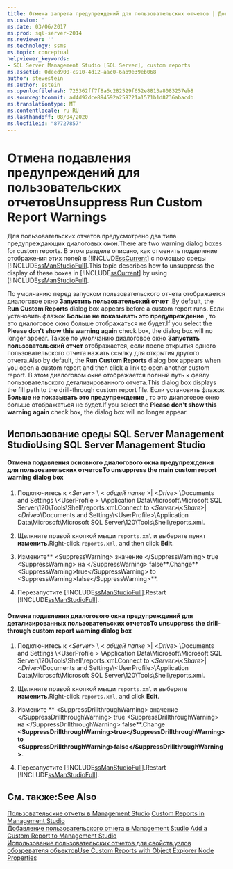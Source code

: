 ```yaml
---
title: Отмена запрета предупреждений для пользовательских отчетов | Документация Майкрософт
ms.custom: ''
ms.date: 03/06/2017
ms.prod: sql-server-2014
ms.reviewer: ''
ms.technology: ssms
ms.topic: conceptual
helpviewer_keywords:
- SQL Server Management Studio [SQL Server], custom reports
ms.assetid: 0deed900-c910-4d12-aac0-6ab9e39eb068
author: stevestein
ms.author: sstein
ms.openlocfilehash: 725362ff7f8a6c282529f652e8813a8083257eb8
ms.sourcegitcommit: ad4d92dce894592a259721a1571b1d8736abacdb
ms.translationtype: MT
ms.contentlocale: ru-RU
ms.lasthandoff: 08/04/2020
ms.locfileid: "87727857"
---
```

# <a name="unsuppress-run-custom-report-warnings"></a><span data-ttu-id="638f0-102">Отмена подавления предупреждений для пользовательских отчетов</span><span class="sxs-lookup"><span data-stu-id="638f0-102">Unsuppress Run Custom Report Warnings</span></span>
  <span data-ttu-id="638f0-103">Для пользовательских отчетов предусмотрено два типа предупреждающих диалоговых окон.</span><span class="sxs-lookup"><span data-stu-id="638f0-103">There are two warning dialog boxes for custom reports.</span></span> <span data-ttu-id="638f0-104">В этом разделе описано, как отменить подавление отображения этих полей в [!INCLUDE[ssCurrent](../../includes/sscurrent-md.md)] с помощью среды [!INCLUDE[ssManStudioFull](../../includes/ssmanstudiofull-md.md)].</span><span class="sxs-lookup"><span data-stu-id="638f0-104">This topic describes how to unsuppress the display of these boxes in [!INCLUDE[ssCurrent](../../includes/sscurrent-md.md)] by using [!INCLUDE[ssManStudioFull](../../includes/ssmanstudiofull-md.md)].</span></span>  
  
 <span data-ttu-id="638f0-105">По умолчанию перед запуском пользовательского отчета отображается диалоговое окно **Запустить пользовательский отчет** .</span><span class="sxs-lookup"><span data-stu-id="638f0-105">By default, the **Run Custom Reports** dialog box appears before a custom report runs.</span></span> <span data-ttu-id="638f0-106">Если установить флажок **Больше не показывать это предупреждение** , то это диалоговое окно больше отображаться не будет.</span><span class="sxs-lookup"><span data-stu-id="638f0-106">If you select the **Please don't show this warning again** check box, the dialog box will no longer appear.</span></span> <span data-ttu-id="638f0-107">Также по умолчанию диалоговое окно **Запустить пользовательский отчет** отображается, если после открытия одного пользовательского отчета нажать ссылку для открытия другого отчета.</span><span class="sxs-lookup"><span data-stu-id="638f0-107">Also by default, the **Run Custom Reports** dialog box appears when you open a custom report and then click a link to open another custom report.</span></span> <span data-ttu-id="638f0-108">В этом диалоговом окне отображается полный путь к файлу пользовательского детализированного отчета.</span><span class="sxs-lookup"><span data-stu-id="638f0-108">This dialog box displays the fill path to the drill-through custom report file.</span></span> <span data-ttu-id="638f0-109">Если установить флажок **Больше не показывать это предупреждение** , то это диалоговое окно больше отображаться не будет.</span><span class="sxs-lookup"><span data-stu-id="638f0-109">If you select the **Please don't show this warning again** check box, the dialog box will no longer appear.</span></span>  
  
##  <a name="using-sql-server-management-studio"></a><a name="SSMSProcedure"></a> <span data-ttu-id="638f0-110">Использование среды SQL Server Management Studio</span><span class="sxs-lookup"><span data-stu-id="638f0-110">Using SQL Server Management Studio</span></span>  
  
#### <a name="to-unsuppress-the-main-custom-report-warning-dialog-box"></a><span data-ttu-id="638f0-111">Отмена подавления основного диалогового окна предупреждения для пользовательских отчетов</span><span class="sxs-lookup"><span data-stu-id="638f0-111">To unsuppress the main custom report warning dialog box</span></span>  
  
1.  <span data-ttu-id="638f0-112">Подключитесь к \<*Server*> \\ < *общей папке* >| \<*Drive*> \Documents and Settings \\<UserProfile \> \Application Data\Microsoft\Microsoft SQL Server\120\Tools\Shell\reports.xml.</span><span class="sxs-lookup"><span data-stu-id="638f0-112">Connect to \<*Server*>\\<*Share*>|\<*Drive*>\Documents and Settings\\<UserProfile\>\Application Data\Microsoft\Microsoft SQL Server\120\Tools\Shell\reports.xml.</span></span>  
  
2.  <span data-ttu-id="638f0-113">Щелкните правой кнопкой мыши `reports.xml` и выберите пункт **изменить**.</span><span class="sxs-lookup"><span data-stu-id="638f0-113">Right-click `reports.xml`, and then click **Edit**.</span></span>  
  
3.  <span data-ttu-id="638f0-114">Измените\*\* \<SuppressWarning> значение \</SuppressWarning> true \<SuppressWarning> на \</SuppressWarning> false\*\*.</span><span class="sxs-lookup"><span data-stu-id="638f0-114">Change**\<SuppressWarning>true\</SuppressWarning> to \<SuppressWarning>false\</SuppressWarning>**.</span></span>  
  
4.  <span data-ttu-id="638f0-115">Перезапустите [!INCLUDE[ssManStudioFull](../../includes/ssmanstudiofull-md.md)].</span><span class="sxs-lookup"><span data-stu-id="638f0-115">Restart [!INCLUDE[ssManStudioFull](../../includes/ssmanstudiofull-md.md)].</span></span>  
  
#### <a name="to-unsuppress-the-drill-through-custom-report-warning-dialog-box"></a><span data-ttu-id="638f0-116">Отмена подавления диалогового окна предупреждений для детализированных пользовательских отчетов</span><span class="sxs-lookup"><span data-stu-id="638f0-116">To unsuppress the drill-through custom report warning dialog box</span></span>  
  
1.  <span data-ttu-id="638f0-117">Подключитесь к \<*Server*> \\ < *общей папке* >| \<*Drive*> \Documents and Settings \\<UserProfile \> \Application Data\Microsoft\Microsoft SQL Server\120\Tools\Shell\reports.xml.</span><span class="sxs-lookup"><span data-stu-id="638f0-117">Connect to \<*Server*>\\<*Share*>|\<*Drive*>\Documents and Settings\\<UserProfile\>\Application Data\Microsoft\Microsoft SQL Server\120\Tools\Shell\reports.xml.</span></span>  
  
2.  <span data-ttu-id="638f0-118">Щелкните правой кнопкой мыши `reports.xml` и выберите **изменить**.</span><span class="sxs-lookup"><span data-stu-id="638f0-118">Right-click `reports.xml`, and click **Edit**.</span></span>  
  
3.  <span data-ttu-id="638f0-119">Измените \*\* \<SuppressDrillthroughWarning> значение \</SuppressDrillthroughWarning> true \<SuppressDrillthroughWarning> на \</SuppressDrillthroughWarning> false\*\*.</span><span class="sxs-lookup"><span data-stu-id="638f0-119">Change **\<SuppressDrillthroughWarning>true\</SuppressDrillthroughWarning>to \<SuppressDrillthroughWarning>false\</SuppressDrillthroughWarning>**.</span></span>  
  
4.  <span data-ttu-id="638f0-120">Перезапустите [!INCLUDE[ssManStudioFull](../../includes/ssmanstudiofull-md.md)].</span><span class="sxs-lookup"><span data-stu-id="638f0-120">Restart [!INCLUDE[ssManStudioFull](../../includes/ssmanstudiofull-md.md)].</span></span>  
  
## <a name="see-also"></a><span data-ttu-id="638f0-121">См. также:</span><span class="sxs-lookup"><span data-stu-id="638f0-121">See Also</span></span>  
 <span data-ttu-id="638f0-122">[Пользовательские отчеты в Management Studio](custom-reports-in-management-studio.md) </span><span class="sxs-lookup"><span data-stu-id="638f0-122">[Custom Reports in Management Studio](custom-reports-in-management-studio.md) </span></span>  
 <span data-ttu-id="638f0-123">[Добавление пользовательского отчета в Management Studio](add-a-custom-report-to-management-studio.md) </span><span class="sxs-lookup"><span data-stu-id="638f0-123">[Add a Custom Report to Management Studio](add-a-custom-report-to-management-studio.md) </span></span>  
 [<span data-ttu-id="638f0-124">Использование пользовательских отчетов для свойств узлов обозревателя объектов</span><span class="sxs-lookup"><span data-stu-id="638f0-124">Use Custom Reports with Object Explorer Node Properties</span></span>](use-custom-reports-with-object-explorer-node-properties.md)  
  
  
